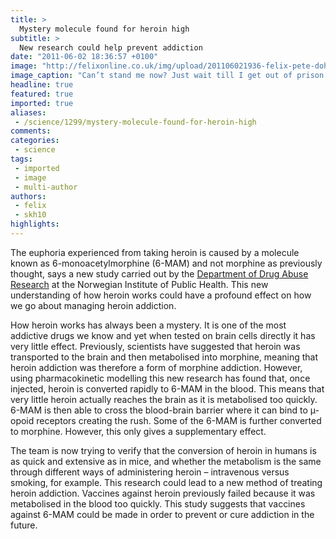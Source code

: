 ```yaml
---
title: >
  Mystery molecule found for heroin high
subtitle: >
  New research could help prevent addiction
date: "2011-06-02 18:36:57 +0100"
image: "http://felixonline.co.uk/img/upload/201106021936-felix-pete-doherty-cmyk.jpg"
image_caption: "Can’t stand me now? Just wait till I get out of prison "
headline: true
featured: true
imported: true
aliases:
 - /science/1299/mystery-molecule-found-for-heroin-high
comments:
categories:
 - science
tags:
 - imported
 - image
 - multi-author
authors:
 - felix
 - skh10
highlights:
---
```


The euphoria experienced from taking heroin is caused by a molecule known as 6-monoacetylmorphine (6-MAM) and not morphine as previously thought, says a new study carried out by the [Department of Drug Abuse Research](http://www.fhi.no/eway/default.aspx?pid=238&trg=MainArea_5811&MainArea_5811=5903:0:15,4153:1:0:0:::0:0) at the Norwegian Institute of Public Health. This new understanding of how heroin works could have a profound effect on how we go about managing heroin addiction.

How heroin works has always been a mystery. It is one of the most addictive drugs we know and yet when tested on brain cells directly it has very little effect. Previously, scientists have suggested that heroin was transported to the brain and then metabolised into morphine, meaning that heroin addiction was therefore a form of morphine addiction. However, using pharmacokinetic modelling this new research has found that, once injected, heroin is converted rapidly to 6-MAM in the blood. This means that very little heroin actually reaches the brain as it is metabolised too quickly. 6-MAM is then able to cross the blood-brain barrier where it can bind to µ-opoid receptors creating the rush. Some of the 6-MAM is further converted to morphine. However, this only gives a supplementary effect.

The team is now trying to verify that the conversion of heroin in humans is as quick and extensive as in mice, and whether the metabolism is the same through different ways of administering heroin – intravenous versus smoking, for example. This research could lead to a new method of treating heroin addiction. Vaccines against heroin previously failed because it was metabolised in the blood too quickly. This study suggests that vaccines against 6-MAM could be made in order to prevent or cure addiction in the future.
